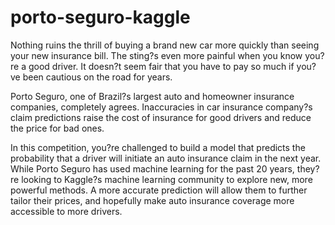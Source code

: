 # porto-seguro-kaggle

Nothing ruins the thrill of buying a brand new car more quickly than seeing your new insurance bill. The sting?s even more painful when you know you?re a good driver. It doesn?t seem fair that you have to pay so much if you?ve been cautious on the road for years.

Porto Seguro, one of Brazil?s largest auto and homeowner insurance companies, completely agrees. Inaccuracies in car insurance company?s claim predictions raise the cost of insurance for good drivers and reduce the price for bad ones.

In this competition, you?re challenged to build a model that predicts the probability that a driver will initiate an auto insurance claim in the next year. While Porto Seguro has used machine learning for the past 20 years, they?re looking to Kaggle?s machine learning community to explore new, more powerful methods. A more accurate prediction will allow them to further tailor their prices, and hopefully make auto insurance coverage more accessible to more drivers.
